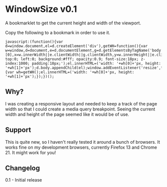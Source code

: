 # WindowSize v0.1

A bookmarklet to get the current height and width of the viewport.

Copy the following to a bookmark in order to use it.

    javascript:(function(){var d=window.document,el=d.createElement('div'),getWH=function(){var w=window,d=document,e=d.documentElement,g=d.getElementsByTagName('body')[0],x=w.innerWidth||e.clientWidth||g.clientWidth,y=w.innerHeight||e.clientHeight||g.clientHeight;return[x,y];},wh=getWH();el.setAttribute('style','position:fixed; top:0; left:0; background:#fff; opacity:0.9; font-size:18px; z-index:1000; padding:10px;');el.innerHTML=('width: '+wh[0]+'px, height: '+wh[1]+'px');d.body.appendChild(el);window.addEventListener('resize',function(){var wh=getWH();el.innerHTML=('width: '+wh[0]+'px, height: '+wh[1]+'px');});})();

## Why?

I was creating a responsive layout and needed to keep a track of the page width so that I could create a media query breakpoint. Seeing the current width and height of the page seemed like it would be of use.

## Support

This is quite new, so I haven't really tested it around a bunch of browsers. It works fine on my development browsers, currently Firefox 13 and Chrome 21. It might work for you!

## Changelog

0.1 - Initial release
